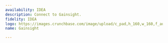 ```yaml
---
availability: IDEA
description: Connect to Gainsight.
fidelity: IDEA
logo: https://images.crunchbase.com/image/upload/c_pad,h_160,w_160,f_auto,b_white,q_auto:eco,dpr_2/v1412972835/cjp4relpfftki4flcgj1.png
name: Gainsight

---
```

